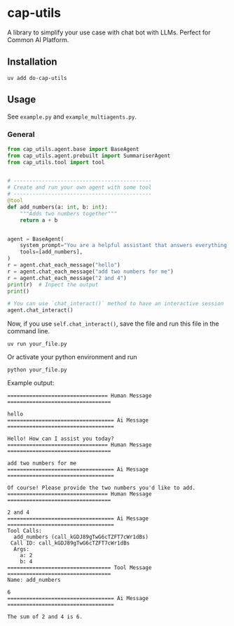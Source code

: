 # cap-utils

A library to simplify your use case with chat bot with LLMs. Perfect for Common AI Platform.

## Installation
 ```
 uv add do-cap-utils
 ```

## Usage

See `example.py` and `example_multiagents.py`.


### General

```python
from cap_utils.agent.base import BaseAgent
from cap_utils.agent.prebuilt import SummariserAgent
from cap_utils.tool import tool


# --------------------------------------------
# Create and run your own agent with some tool
# --------------------------------------------
@tool
def add_numbers(a: int, b: int):
    """Adds two numbers together"""
    return a + b


agent = BaseAgent(
    system_prompt="You are a helpful assistant that answers everything nicely (only that you can do or know)",
    tools=[add_numbers],
)
r = agent.chat_each_message("hello")
r = agent.chat_each_message("add two numbers for me")
r = agent.chat_each_message("2 and 4")
print(r)  # Inpect the output
print()

# You can use `chat_interact()` method to have an interactive session
agent.chat_interact()
```

Now, if you use `self.chat_interact()`, save the file and run this file in the command line.

```
uv run your_file.py
```

Or activate your python environment and run
```
python your_file.py
```

Example output:
```
================================ Human Message =================================

hello
================================== Ai Message ==================================

Hello! How can I assist you today?
================================ Human Message =================================

add two numbers for me
================================== Ai Message ==================================

Of course! Please provide the two numbers you'd like to add.
================================ Human Message =================================

2 and 4
================================== Ai Message ==================================
Tool Calls:
  add_numbers (call_kGDJ89gTwG6cTZFT7cWr1dBs)
 Call ID: call_kGDJ89gTwG6cTZFT7cWr1dBs
  Args:
    a: 2
    b: 4
================================= Tool Message =================================
Name: add_numbers

6
================================== Ai Message ==================================

The sum of 2 and 4 is 6.
```